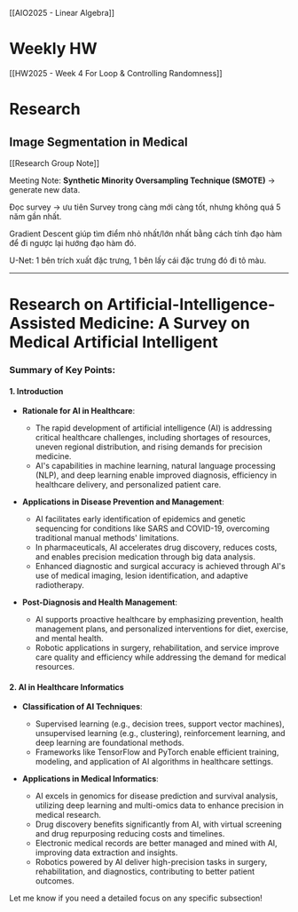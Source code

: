 [[AIO2025 - Linear Algebra]]

# Weekly HW
[[HW2025 - Week 4 For Loop & Controlling Randomness]]

# Research
## Image Segmentation in Medical 
[[Research Group Note]]

Meeting Note: 
	**Synthetic Minority Oversampling Technique (SMOTE)** -> generate new data. 

Đọc survey -> ưu tiên Survey trong càng mới càng tốt, nhưng không quá 5 năm gần nhất. 


Gradient Descent giúp tìm điểm nhỏ nhất/lớn nhất bằng cách tính đạo hàm để đi ngược lại hướng đạo hàm đó. 

U-Net: 1 bên trích xuất đặc trưng, 1 bên lấy cái đặc trưng đó đi tô màu.

---

# Research on Artificial-Intelligence-Assisted Medicine: A Survey on Medical Artificial Intelligent
### Summary of Key Points:

#### **1. Introduction**

- **Rationale for AI in Healthcare**:
    
    - The rapid development of artificial intelligence (AI) is addressing critical healthcare challenges, including shortages of resources, uneven regional distribution, and rising demands for precision medicine.
    - AI's capabilities in machine learning, natural language processing (NLP), and deep learning enable improved diagnosis, efficiency in healthcare delivery, and personalized patient care.
- **Applications in Disease Prevention and Management**:
    
    - AI facilitates early identification of epidemics and genetic sequencing for conditions like SARS and COVID-19, overcoming traditional manual methods' limitations.
    - In pharmaceuticals, AI accelerates drug discovery, reduces costs, and enables precision medication through big data analysis.
    - Enhanced diagnostic and surgical accuracy is achieved through AI's use of medical imaging, lesion identification, and adaptive radiotherapy.
- **Post-Diagnosis and Health Management**:
    
    - AI supports proactive healthcare by emphasizing prevention, health management plans, and personalized interventions for diet, exercise, and mental health.
    - Robotic applications in surgery, rehabilitation, and service improve care quality and efficiency while addressing the demand for medical resources.

#### **2. AI in Healthcare Informatics**

- **Classification of AI Techniques**:
    
    - Supervised learning (e.g., decision trees, support vector machines), unsupervised learning (e.g., clustering), reinforcement learning, and deep learning are foundational methods.
    - Frameworks like TensorFlow and PyTorch enable efficient training, modeling, and application of AI algorithms in healthcare settings.
- **Applications in Medical Informatics**:
    
    - AI excels in genomics for disease prediction and survival analysis, utilizing deep learning and multi-omics data to enhance precision in medical research.
    - Drug discovery benefits significantly from AI, with virtual screening and drug repurposing reducing costs and timelines.
    - Electronic medical records are better managed and mined with AI, improving data extraction and insights.
    - Robotics powered by AI deliver high-precision tasks in surgery, rehabilitation, and diagnostics, contributing to better patient outcomes.

Let me know if you need a detailed focus on any specific subsection!